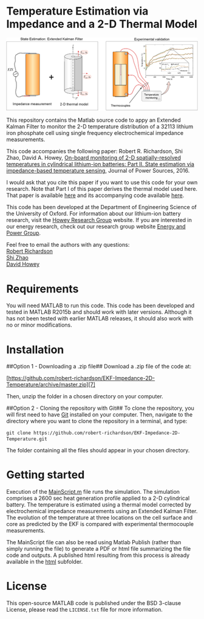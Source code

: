 Temperature Estimation via Impedance and a 2-D Thermal Model 
============================================================

<img src="GraphicalAbstract.png" width="775">

This repository contains the Matlab source code to appy an Extended Kalman Filter to monitor the 2-D temperature distribution of a 32113 lithium iron phosphate cell using single frequency electrochemical impedance measurements. 

This code accompanies the following paper:
Robert R. Richardson, Shi Zhao, David A. Howey, [On-board monitoring of 2-D spatially-resolved temperatures in cylindrical lithium-ion batteries: Part II. State estimation via impedance-based temperature sensing][4], Journal of Power Sources, 2016.

I would ask that you cite this paper if you want to use this code for 
your own research.
Note that Part I of this paper derives the thermal model used here. That paper is available [here][5] and its accompanying code available [here][6].

This code has been developed at the Department of Engineering Science of the University of Oxford. 
For information about our lithium-ion battery research, visit the [Howey Research Group][2] website.
If you are interested in our energy research, check out our research group website [Energy and Power Group][3].

Feel free to email the authors with any questions:  
[Robert Richardson](mailto:robert.richardson@eng.ox.ac.uk)  
[Shi Zhao](mailto:shi.zhao@eng.ox.ac.uk)  
[David Howey](mailto:david.howey@eng.ox.ac.uk) 

Requirements
============
You will need MATLAB to run this code. This code has been developed and 
tested in MATLAB R2015b and should work with later versions. 
Although it has not been tested with earlier MATLAB releases, it should 
also work with no or minor modifications.


 
Installation
============

##Option 1 - Downloading a .zip file##
Download a .zip file of the code at:

[https://github.com/robert-richardson/EKF-Impedance-2D-Temperature/archive/master.zip][7]

Then, unzip the folder in a chosen directory on your computer.

##Option 2 - Cloning the repository with Git##
To clone the repository, you will first need to have [Git][8] installed on 
your computer. Then, navigate to the directory where you want to clone the 
repository in a terminal, and type:
```
git clone https://github.com/robert-richardson/EKF-Impedance-2D-Temperature.git
```
The folder containing all the files should appear in your chosen directory.


Getting started
===============

Execution of the [MainScript.m](MainScript.m) file runs the simulation.
The simulation comprises a 2600 sec heat generation profile applied to a 2-D cylindrical battery.
The temperature is estimated using a thermal model corrected by electrochemical impedance measurements using an Extended Kalman Filter.
The evolution of the temperature at three locations on the cell surface and core as predicted by the EKF is compared with
experimental thermocouple measurements.

The MainScript file can also be read using Matlab Publish (rather than simply running the file) to generate a PDF or html file summarizing the file code and outputs. A published html resulting from this process is already available in the [html](/html) subfolder.


License
=======

This open-source MATLAB code is published under the BSD 3-clause License,
please read the `LICENSE.txt` file for more information.

[1]: http://arxiv.org
[2]: http://users.ox.ac.uk/~engs1053/
[3]: http://epg.eng.ox.ac.uk/

[4]: http://www.sciencedirect.com/science/article/pii/S0378775316308163
[5]: http://www.sciencedirect.com/science/article/pii/S0378775316308151
[6]: https://github.com/robert-richardson/Spectral-Thermal-Model-2D

[7]: https://github.com/robert-richardson/EKF-Impedance-2D-Temperature/archive/master.zip
[8]: https://git-scm.com/

